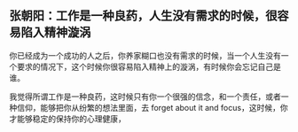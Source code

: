 ## 张朝阳：工作是一种良药，人生没有需求的时候，很容易陷入精神漩涡

你已经成为一个成功的人之后，你养家糊口也没有需求的时候，当一个人生没有一个要求的情况下，这个时候你很容易陷入精神上的漩涡，有时候你会忘记自己是谁。

我觉得所谓工作是一种良药，这时候只有你一个很强的信念，和一个责任，或者一种信仰，能够把你从纷繁的想法里面，去 forget about it and focus，这时候，你才能够稳定的保持你的心理健康，